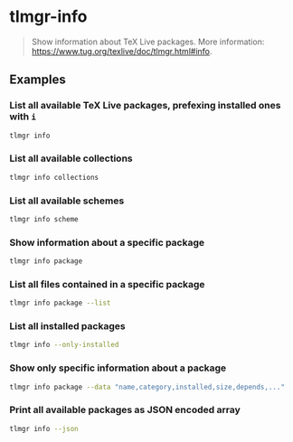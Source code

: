# tlmgr-info

> Show information about TeX Live packages. More information: <https://www.tug.org/texlive/doc/tlmgr.html#info>.

## Examples

### List all available TeX Live packages, prefexing installed ones with `i`

```bash
tlmgr info
```

### List all available collections

```bash
tlmgr info collections
```

### List all available schemes

```bash
tlmgr info scheme
```

### Show information about a specific package

```bash
tlmgr info package
```

### List all files contained in a specific package

```bash
tlmgr info package --list
```

### List all installed packages

```bash
tlmgr info --only-installed
```

### Show only specific information about a package

```bash
tlmgr info package --data "name,category,installed,size,depends,..."
```

### Print all available packages as JSON encoded array

```bash
tlmgr info --json
```
